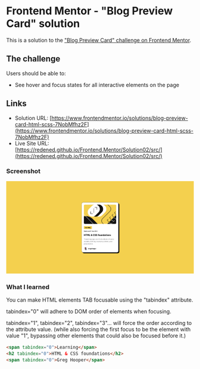 # Frontend Mentor - "Blog Preview Card" solution

This is a solution to the ["Blog Preview Card" challenge on Frontend Mentor](https://www.frontendmentor.io/challenges/blog-preview-card-ckPaj01IcS).

## The challenge

Users should be able to:

-   See hover and focus states for all interactive elements on the page

## Links

-   Solution URL: [https://www.frontendmentor.io/solutions/blog-preview-card-html-scss-7NobMfhz2F](https://www.frontendmentor.io/solutions/blog-preview-card-html-scss-7NobMfhz2F)
-   Live Site URL: [https://redened.github.io/Frontend.Mentor/Solution02/src/](https://redened.github.io/Frontend.Mentor/Solution02/src/)

### Screenshot

![Desktop](../Screenshots/Solution02.png)

### What I learned

You can make HTML elements TAB focusable using the "tabindex" attribute.

tabindex="0" will adhere to DOM order of elements when focusing.

tabindex="1", tabindex="2", tabindex="3"... will force the order according to the attribute value. 
(while also forcing the first focus to be the element with value "1", bypassing other elements that could also be focused before it.)

```html
<span tabindex="0">Learning</span>
<h2 tabindex="0">HTML & CSS foundations</h2>
<span tabindex="0">Greg Hooper</span>
```